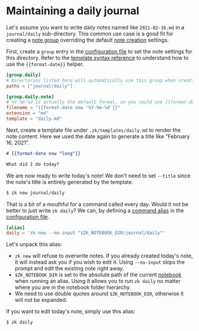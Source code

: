 # Maintaining a daily journal

Let's assume you want to write daily notes named like `2021-02-16.md` in a
`journal/daily` sub-directory. This common use case is a good fit for creating a
[note group](../config/config-group.md) overriding the default
[note creation](../notes/note-creation.md) settings.

First, create a `group` entry in the [configuration file](../config/config.md) to set the
note settings for this directory. Refer to the
[template syntax reference](../notes/template.md) to understand how to use the
`{{format-date}}` helper.

```toml
[group.daily]
# Directories listed here will automatically use this group when creating notes.
paths = ["journal/daily"]

[group.daily.note]
# %Y-%m-%d is actually the default format, so you could use {{format-date now}} instead.
filename = "{{format-date now '%Y-%m-%d'}}"
extension = "md"
template = "daily.md"
```

Next, create a template file under `.zk/templates/daily.md` to render the note
content. Here we used the date again to generate a title like "February 16,
2021".

```markdown
# {{format-date now "long"}}

What did I do today?
```

We are now ready to write today's note! We don't need to set `--title` since the
note's title is entirely generated by the template.

```sh
$ zk new journal/daily
```

That is a bit of a mouthful for a command called every day. Would it not be
better to just write `zk daily`? We can, by defining a
[command alias](../config/config-alias.md) in the [configuration file](../config/config.md).

```toml
[alias]
daily = 'zk new --no-input "$ZK_NOTEBOOK_DIR/journal/daily"'
```

Let's unpack this alias:

- `zk new` will refuse to overwrite notes. If you already created today's note,
  it will instead ask you if you wish to edit it. Using `--no-input` skips the
  prompt and edit the existing note right away.
- `$ZK_NOTEBOOK_DIR` is set to the absolute path of the current
  [notebook](../notes/notebook.md) when running an alias. Using it allows you to run
  `zk daily` no matter where you are in the notebook folder hierarchy.
- We need to use double quotes around `$ZK_NOTEBOOK_DIR`, otherwise it will not
  be expanded.

If you want to edit today's note, simply use this alias:

```sh
$ zk daily
```
